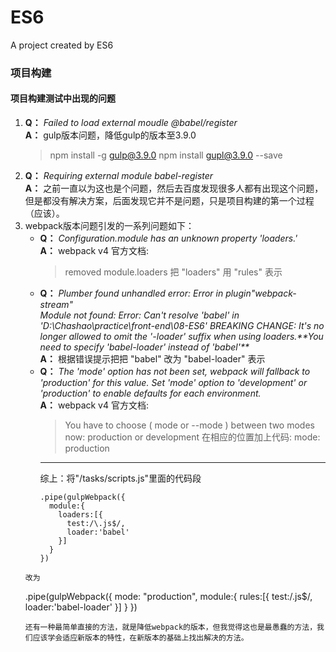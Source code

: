 # ES6
A project created by ES6

### 项目构建
#### 项目构建测试中出现的问题
1. **Q：** *Failed to load external moudle @babel/register*  
   **A：** gulp版本问题，降低gulp的版本至3.9.0
   > npm install -g gulp@3.9.0
   > npm install gupl@3.9.0 --save
2. **Q：** *Requiring external module babel-register*  
   **A：** 之前一直以为这也是个问题，然后去百度发现很多人都有出现这个问题，但是都没有解决方案，后面发现它并不是问题，只是项目构建的第一个过程（应该）。
3.  webpack版本问题引发的一系列问题如下：
    * **Q：** *Configuration.module has an unknown property 'loaders.'*  
      **A：** webpack v4 官方文档:  
      > removed module.loaders
      把 "loaders" 用 "rules" 表示
    * **Q：** *Plumber found unhandled error: Error in plugin"webpack-stream"*  
    *Module not found: Error: Can't resolve 'babel' in 'D:\Chashao\practice\front-end\08-ES6' BREAKING CHANGE: It's no longer allowed to omit the '-loader' suffix when using loaders.\*\*You need to specify 'babel-loader' instead of 'babel'\*\**  
      **A：** 根据错误提示把把 "babel" 改为 "babel-loader" 表示
    * **Q：** *The 'mode' option has not been set, webpack will fallback to 'production' for this value. Set 'mode' option to 'development' or 'production' to enable defaults for each environment.*  
      **A：** webpack v4 官方文档:
      > You have to choose ( mode or --mode ) between two modes now: production or development
      在相应的位置加上代码:
      > mode: production
      ***
      综上：将"/tasks/scripts.js"里面的代码段
      ```
      .pipe(gulpWebpack({
        module:{
          loaders:[{
            test:/\.js$/,
            loader:'babel'
          }]
        }
      })
    ```
    改为
    ```
      .pipe(gulpWebpack({
        mode: "production",
        module:{
          rules:[{
            test:/\.js$/,
            loader:'babel-loader'
          }]
        }
      })
    ```  
    还有一种最简单直接的方法，就是降低webpack的版本，但我觉得这也是最愚蠢的方法，我们应该学会适应新版本的特性，在新版本的基础上找出解决的方法。

   
